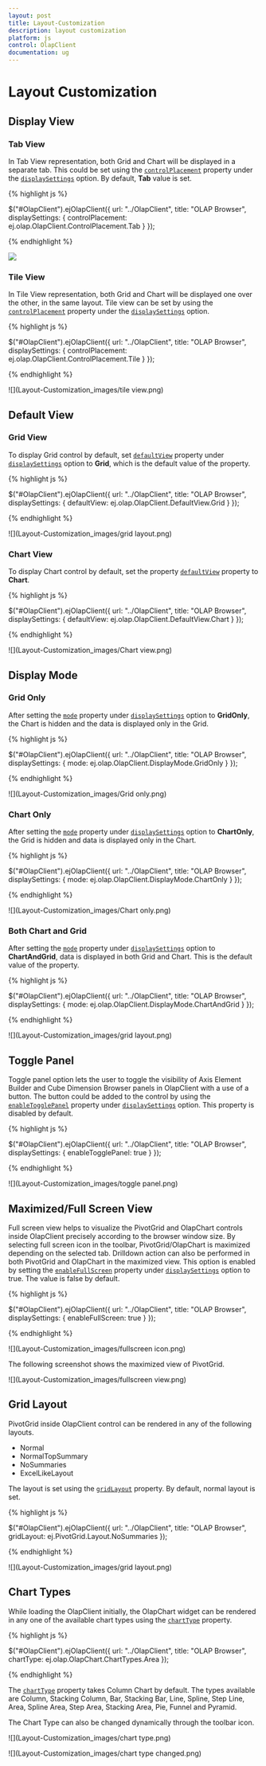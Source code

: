 ```yaml
---
layout: post
title: Layout-Customization
description: layout customization
platform: js
control: OlapClient
documentation: ug
---
```


# Layout Customization

## Display View

### Tab View
In Tab View representation, both Grid and Chart will be displayed in a separate tab.  This could be set using the [`controlPlacement`](/js/api/ejolapclient#members:displaysettings-controlplacement) property under the [`displaySettings`](/js/api/ejolapclient#members:displaysettings) option.  By default, **Tab** value is set.

{% highlight js %}

$("#OlapClient").ejOlapClient({
    url: "../OlapClient",
    title: "OLAP Browser",
    displaySettings: {
        controlPlacement: ej.olap.OlapClient.ControlPlacement.Tab
    }
});

{% endhighlight %}

![](Layout-Customization_images/tab.png) 

### Tile View
In Tile View representation, both Grid and Chart will be displayed one over the other, in the same layout. Tile view can be set by using the [`controlPlacement`](/js/api/ejolapclient#members:displaysettings-controlplacement) property under the [`displaySettings`](/js/api/ejolapclient#members:displaysettings) option.

{% highlight js %}

$("#OlapClient").ejOlapClient({
    url: "../OlapClient",
    title: "OLAP Browser",
    displaySettings: {
        controlPlacement: ej.olap.OlapClient.ControlPlacement.Tile
    }
});

{% endhighlight %}

![](Layout-Customization_images/tile view.png)

## Default View

### Grid View
To display Grid control by default, set [`defaultView`](/js/api/ejolapclient#members:displaysettings-defaultview) property under [`displaySettings`](/js/api/ejolapclient#members:displaysettings) option to **Grid**, which is the default value of the property.

{% highlight js %}

$("#OlapClient").ejOlapClient({
    url: "../OlapClient",
    title: "OLAP Browser",
    displaySettings: {
        defaultView: ej.olap.OlapClient.DefaultView.Grid
    }
});

{% endhighlight %}

![](Layout-Customization_images/grid layout.png)

### Chart View
To display Chart control by default, set the property [`defaultView`](/js/api/ejolapclient#members:displaysettings-defaultview) property to **Chart**.

{% highlight js %}

$("#OlapClient").ejOlapClient({
    url: "../OlapClient",
    title: "OLAP Browser",
    displaySettings: {
        defaultView: ej.olap.OlapClient.DefaultView.Chart
    }
});

{% endhighlight %}

![](Layout-Customization_images/Chart view.png)

## Display Mode

### Grid Only
After setting the [`mode`](/js/api/ejolapclient#members:displaysettings-mode) property under [`displaySettings`](/js/api/ejolapclient#members:displaysettings) option to **GridOnly**, the Chart is hidden and the data is displayed only in the Grid.

{% highlight js %}

$("#OlapClient").ejOlapClient({
    url: "../OlapClient",
    title: "OLAP Browser",
    displaySettings: {
        mode: ej.olap.OlapClient.DisplayMode.GridOnly
    }
});

{% endhighlight %}

![](Layout-Customization_images/Grid only.png)

### Chart Only
After setting the [`mode`](/js/api/ejolapclientmembers:displaysettings-mode) property under [`displaySettings`](/js/api/ejolapclient#members:displaysettings) option to **ChartOnly**, the Grid is hidden and data is displayed only in the Chart.

{% highlight js %}

$("#OlapClient").ejOlapClient({
    url: "../OlapClient",
    title: "OLAP Browser",
    displaySettings: {
        mode: ej.olap.OlapClient.DisplayMode.ChartOnly
    }
});

{% endhighlight %}

![](Layout-Customization_images/Chart only.png)

### Both Chart and Grid
After setting the [`mode`](/js/api/ejolapclientmembers:displaysettings-mode) property under [`displaySettings`](/js/api/ejolapclient#members:displaysettings) option to **ChartAndGrid**, data is displayed in both Grid and Chart.  This is the default value of the property.

{% highlight js %}

$("#OlapClient").ejOlapClient({
    url: "../OlapClient",
    title: "OLAP Browser",
    displaySettings: {
        mode: ej.olap.OlapClient.DisplayMode.ChartAndGrid
    }
});

{% endhighlight %}

![](Layout-Customization_images/grid layout.png)

## Toggle Panel
Toggle panel option lets the user to toggle the visibility of Axis Element Builder and Cube Dimension Browser panels in OlapClient with a use of a button. The button could be added to the control by using the [`enableTogglePanel`](/js/api/ejolapclient#members:displaysettings-enabletogglepanel) property under [`displaySettings`](/js/api/ejolapclient#members:displaysettings) option.  This property is disabled by default.

{% highlight js %}

$("#OlapClient").ejOlapClient({
    url: "../OlapClient",
    title: "OLAP Browser",
    displaySettings: {
        enableTogglePanel: true
    }
});

{% endhighlight %}

![](Layout-Customization_images/toggle panel.png)

## Maximized/Full Screen View
Full screen view helps to visualize the PivotGrid and OlapChart controls inside OlapClient precisely according to the browser window size.  By selecting full screen icon in the toolbar, PivotGrid/OlapChart is maximized depending on the selected tab.  Drilldown action can also be performed in both PivotGrid and OlapChart in the maximized view.  This option is enabled by setting the [`enableFullScreen`](/js/api/ejolapclient#members:displaysettings-enablefullscreen) property under [`displaySettings`](/js/api/ejolapclient#members:displaysettings)  option to true.  The value is false by default.

{% highlight js %}

$("#OlapClient").ejOlapClient({
    url: "../OlapClient",
    title: "OLAP Browser",
    displaySettings: {
        enableFullScreen: true
    }
});

{% endhighlight %}

![](Layout-Customization_images/fullscreen icon.png)

The following screenshot shows the maximized view of PivotGrid.

![](Layout-Customization_images/fullscreen view.png)

## Grid Layout
PivotGrid inside OlapClient control can be rendered in any of the following layouts.

* Normal
* NormalTopSummary
* NoSummaries
* ExcelLikeLayout

The layout is set using the [`gridLayout`](/js/api/ejolapclient#members:gridlayout) property. By default, normal layout is set.

{% highlight js %}

$("#OlapClient").ejOlapClient({
    url: "../OlapClient",
    title: "OLAP Browser",
    gridLayout: ej.PivotGrid.Layout.NoSummaries
});

{% endhighlight %}

![](Layout-Customization_images/grid layout.png)

## Chart Types
While loading the OlapClient initially, the OlapChart widget can be rendered in any one of the available chart types using the [`chartType`](/js/api/ejolapclient#members:charttype) property.

{% highlight js %}

$("#OlapClient").ejOlapClient({
    url: "../OlapClient",
    title: "OLAP Browser",
    chartType: ej.olap.OlapChart.ChartTypes.Area
});

{% endhighlight %} 

The [`chartType`](/js/api/ejolapclient#members:charttype) property takes Column Chart by default. The types available are Column, Stacking Column, Bar, Stacking Bar, Line, Spline, Step Line, Area, Spline Area, Step Area, Stacking Area, Pie, Funnel and Pyramid.

The Chart Type can also be changed dynamically through the toolbar icon. 

![](Layout-Customization_images/chart type.png)

![](Layout-Customization_images/chart type changed.png)
